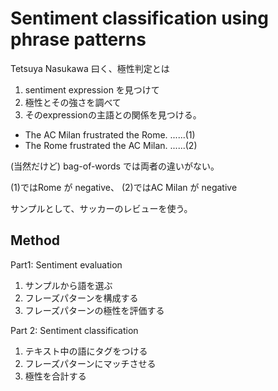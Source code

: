 # Sentiment classification using phrase patterns

Tetsuya Nasukawa 曰く、極性判定とは

1. sentiment expression を見つけて
1. 極性とその強さを調べて
1. そのexpressionの主語との関係を見つける。

- The AC Milan frustrated the Rome. ......(1)
- The Rome frustrated the AC Milan. ......(2)

(当然だけど) bag-of-words では両者の違いがない。

(1)ではRome が negative、
(2)ではAC Milan が negative

サンプルとして、サッカーのレビューを使う。

## Method

Part1: Sentiment evaluation

1. サンプルから語を選ぶ
1. フレーズパターンを構成する
1. フレーズパターンの極性を評価する

Part 2: Sentiment classification

1. テキスト中の語にタグをつける
1. フレーズパターンにマッチさせる
1. 極性を合計する

